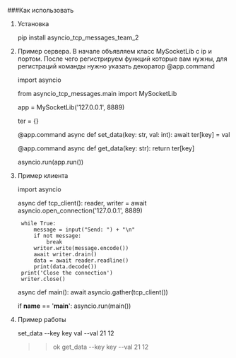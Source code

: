  ###Как использовать
 1. Установка
 
    
    pip install asyncio_tcp_messages_team_2

 2. Пример сервера. В начале объявляем класс MySocketLib с ip и портом.
     После чего регистрируем функций которые вам нужны, для регистраций 
     команды нужно указать декоратор @app.command 
    

    import asyncio

    from asyncio_tcp_messages.main import MySocketLib

    app = MySocketLib('127.0.0.1', 8889)

    ter = {}


    @app.command
    async def set_data(key: str, val: int):
        await ter[key] = val


    @app.command
    async def get_data(key: str):
        return ter[key]
    
    
    asyncio.run(app.run())

3. Пример клиента


    import asyncio
    
    
    async def tcp_client():
        reader, writer = await asyncio.open_connection('127.0.0.1', 8889)
    
        while True:
            message = input("Send: ") + "\n"
            if not message:
                break
            writer.write(message.encode())
            await writer.drain()
            data = await reader.readline()
            print(data.decode())
        print('Close the connection')
        writer.close()
    
    
    async def main():
        await asyncio.gather(tcp_client())
    
    
    if __name__ == '__main__':
        asyncio.run(main())     


4. Пример работы


    set_data --key key val --val 21 12
    >> ok
    get_data --key key --val 21
    >> 12